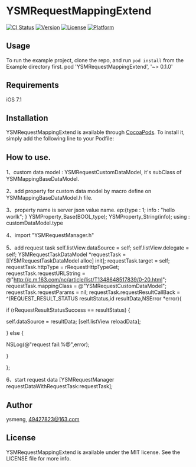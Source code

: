 # YSMRequestMappingExtend

[![CI Status](http://img.shields.io/travis/ysmeng/YSMRequestMappingExtend.svg?style=flat)](https://travis-ci.org/ysmeng/YSMRequestMappingExtend)
[![Version](https://img.shields.io/cocoapods/v/YSMRequestMappingExtend.svg?style=flat)](http://cocoapods.org/pods/YSMRequestMappingExtend)
[![License](https://img.shields.io/cocoapods/l/YSMRequestMappingExtend.svg?style=flat)](http://cocoapods.org/pods/YSMRequestMappingExtend)
[![Platform](https://img.shields.io/cocoapods/p/YSMRequestMappingExtend.svg?style=flat)](http://cocoapods.org/pods/YSMRequestMappingExtend)

## Usage

To run the example project, clone the repo, and run `pod install` from the Example directory first.
pod 'YSMRequestMappingExtend', '~> 0.1.0'

## Requirements
iOS 7.1

## Installation

YSMRequestMappingExtend is available through [CocoaPods](http://cocoapods.org). To install
it, simply add the following line to your Podfile:

## How to use.
1、custom data model : YSMRequestCustomDataModel, it's subClass of YSMMappingBaseDataModel.

2、add property for custom data model by macro define on YSMMappingBaseDataModel.h file.

3、property name is server json value name.
    ep:{type : 1;
            info : "hello worlk";
        }
        YSMProperty_Base(BOOL,type);
        YSMProperty_String(info);
    using : customDataModel.type

4、import "YSMRequestManager.h"

5、add request task
self.listView.dataSource = self;
self.listView.delegate = self;
YSMRequestTaskDataModel *requestTask = [[YSMRequestTaskDataModel alloc] init];
requestTask.target = self;
requestTask.httpType = rRequestHttpTypeGet;
requestTask.requestURLString = @"http://c.m.163.com/nc/article/list/T1348648517839/0-20.html";
requestTask.mappingClass = @"YSMRequestCustomDataModel";
requestTask.requestParams = nil;
requestTask.requestResultCallBack = ^(REQUEST_RESULT_STATUS resultStatus,id<QSDataMappingProtocol> resultData,NSError *error){

if (rRequestResultStatusSuccess == resultStatus) {

self.dataSource = resultData;
[self.listView reloadData];

} else {

NSLog(@"request fail:%@",error);

}

};

6、start request data
[YSMRequestManager requestDataWithRequestTask:requestTask];

## Author

ysmeng, 49427823@163.com

## License

YSMRequestMappingExtend is available under the MIT license. See the LICENSE file for more info.
